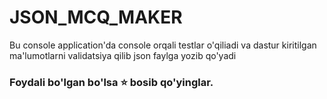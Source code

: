 # JSON_MCQ_MAKER
Bu console application'da console orqali testlar o'qiliadi va dastur kiritilgan ma'lumotlarni validatsiya qilib json faylga yozib qo'yadi

### Foydali bo'lgan bo'lsa ⭐ bosib qo'yinglar.
